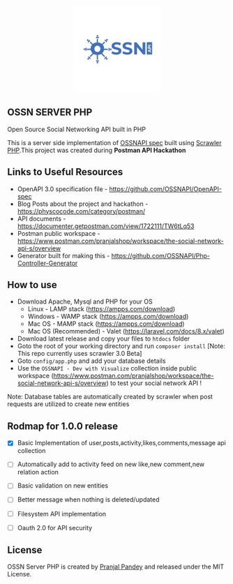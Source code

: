 <p align="center"><img src="https://github.com/OSSNAPI/Submission-Images/blob/main/logo.png?raw=true" width="200" height="200"></p>


## OSSN SERVER PHP 
Open Source Social Networking API built in PHP

This is a server side implementation of [OSSNAPI spec](https://github.com/OSSNAPI/OpenAPI-spec) built using [Scrawler PHP](https://github.com/scrawler-php/framework).This project was created during **Postman API Hackathon**

## Links to Useful Resources
- OpenAPI 3.0 specification file - https://github.com/OSSNAPI/OpenAPI-spec
- Blog Posts about the project and hackathon - https://physcocode.com/category/postman/
- API documents - https://documenter.getpostman.com/view/1722111/TW6tLq53
- Postman public workspace - https://www.postman.com/pranjalshop/workspace/the-social-network-api-s/overview
- Generator built for making this - https://github.com/OSSNAPI/Php-Controller-Generator

## How to use
- Download Apache, Mysql and PHP for your OS
  - Linux - LAMP stack (https://ampps.com/download)
  - Windows - WAMP stack (https://ampps.com/download)
  - Mac OS - MAMP stack (https://ampps.com/download)
  - Mac OS (Recommended) - Valet (https://laravel.com/docs/8.x/valet)
- Download latest release and copy your files to `htdocs` folder
- Goto the root of your working directory and run `composer install` [Note: This repo currently uses scrawler 3.0 Beta]
- Goto `config/app.php` and add your database details
- Use the `OSSNAPI - Dev with Visualize` collection inside public workspace (https://www.postman.com/pranjalshop/workspace/the-social-network-api-s/overview) to test your social network API !

Note: Database tables are automatically created by scrawler when post requests are utilized to create new entities

## Rodmap for 1.0.0 release
- [x] Basic Implementation of user,posts,activity,likes,comments,message api collection
- [ ] Automatically add to activity feed on new like,new comment,new relation action
- [ ] Basic validation on new entities 
- [ ] Better message when nothing is deleted/updated
- [ ] Filesystem API implementation
- [ ] Oauth 2.0 for API security



## License

OSSN Server PHP is created by [Pranjal Pandey](https://www.physcocode.com) and released under
the MIT License.
